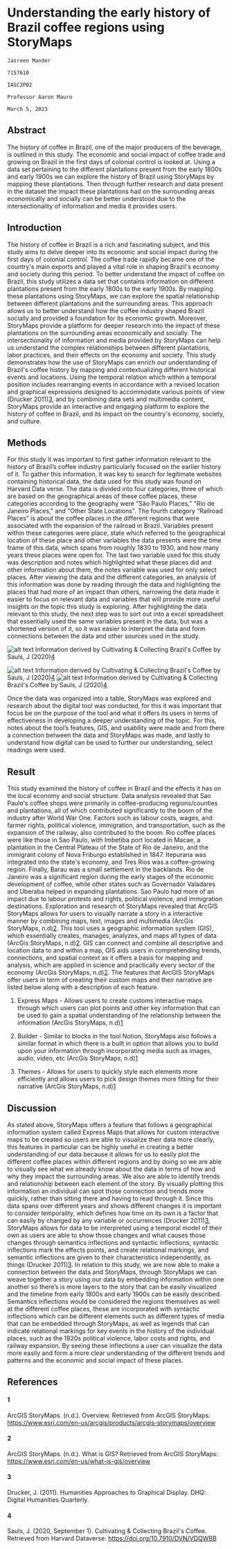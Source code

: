 # Understanding the early history of Brazil coffee regions using StoryMaps 
    Jasreen Mander

    7157610

    IASC2P02

    Professor Aaron Mauro

    March 5, 2023



## Abstract
The history of coffee in Brazil, one of the major producers of the beverage, is outlined in this study. The economic and social impact of coffee trade and growing on Brazil in the first days of colonial control is looked at. Using a data set pertaining to the different plantations present from the early 1800s and early 1900s we can explore the history of Brazil using StoryMaps by mapping these plantations. Then through further research and data present in the dataset the impact these plantations had on the surrounding areas economically and socially can be better understood due to the intersectionality of information and media it provides users.  

## Introduction
The history of coffee in Brazil is a rich and fascinating subject, and this study aims to delve deeper into its economic and social impact during the first days of colonial control. The coffee trade rapidly became one of the country's main exports and played a vital role in shaping Brazil's economy and society during this period. To better understand the impact of coffee on Brazil, this study utilizes a data set that contains information on different plantations present from the early 1800s to the early 1900s. By mapping these plantations using StoryMaps, we can explore the spatial relationship between different plantations and the surrounding areas. This approach allows us to better understand how the coffee industry shaped Brazil socially and provided a foundation for its economic growth. Moreover, StoryMaps provide a platform for deeper research into the impact of these plantations on the surrounding areas economically and socially. The intersectionality of information and media provided by StoryMaps can help us understand the complex relationships between different plantations, labor practices, and their effects on the economy and society. This study demonstrates how the use of StoryMaps can enrich our understanding of Brazil's coffee history by mapping and contextualizing different historical events and locations. Using the temporal relation which within a temporal position includes rearranging events in accordance with a revised location and graphical expressions designed to accommodate various points of view (Drucker 2011)[3](#3), and by combining data sets and multimedia content, StoryMaps provide an interactive and engaging platform to explore the history of coffee in Brazil, and its impact on the country's economy, society, and culture.

## Methods
For this study it was important to first gather information relevant to the history of Brazil’s coffee industry particularly focused on the earlier history of it. To gather this information, it was key to search for legitimate websites containing historical data, the data used for this study was found on Harvard Data verse. The data is divided into four categories, three of which are based on the geographical areas of these coffee places, these categories according to the geography were “São Paulo Places," "Rio de Janeiro Places," and "Other State Locations". The fourth category “Railroad Places” is about the coffee places in the different regions that were associated with the expansion of the railroad in Brazil. Variables present within these categories were place, state which referred to the geographical location of these place and other variables the data presents were the time frame of this data, which spans from roughly 1830 to 1930, and how many years these places were open for. The last two variable used for this study was description and notes which highlighted what these places did and other information about them, the notes variable was used for only select places. After viewing the data and the different categories, an analysis of this information was done by reading through the data and highlighting the places that had more of an impact than others, narrowing the data made it easier to focus on relevant data and variables that will provide more useful insights on the topic this study is exploring. After highlighting the data relevant to this study, the next step was to sort out into a excel spreadsheet that essentially used the same variables present in the data, but was a shortened version of it, so it was easier to interpret the data and form connections between the data and other sources used in the study. 

![alt text](https://i.postimg.cc/HxtzsV0r/Screenshot-2023-03-04-at-7-01-41-PM.png)
Information derived by Cultivating & Collecting Brazil's Coffee by Sauls, J (2020)[4](#4)

![alt text](https://i.postimg.cc/L5CVLwbR/Screenshot-2023-03-04-at-7-01-59-PM.png)
Information derived by Cultivating & Collecting Brazil's Coffee by Sauls, J (2020)[4](#4)
![alt text](https://i.postimg.cc/66Yck45S/Screenshot-2023-03-04-at-7-02-20-PM.png)
Information derived by Cultivating & Collecting Brazil's Coffee by Sauls, J (2020)[4](#4)

Once the data was organized into a table, StoryMaps was explored and research about the digital tool was conducted, for this it was important that focus be on the purpose of the tool and what it offers its users in terms of effectiveness in developing a deeper understanding of the topic. For this, notes about the tool’s features, GIS, and usability were made and from there a connection between the data and StoryMaps was made, and lastly to understand how digital can be used to further our understanding, select readings were used.  


## Result
This study examined the history of coffee in Brazil and the effects it has on the local economy and social structure. Data analysis revealed that Sao Paulo's coffee shops were primarily in coffee-producing regions/counties and plantations, all of which contributed significantly to the boom of the industry after World War One. Factors such as labour costs, wages, and farmer rights, political violence, immigration, and transportation, such as the expansion of the railway, also contributed to the boom. Rio coffee places were like those in Sao Paulo, with Imbetiba port located in Macae, a plantation in the Central Plateau of the State of Rio de Janeiro, and the immigrant colony of Nova Friburgo established in 1847. Itepurana was integrated into the state's economy, and Tres Rios was a coffee-growing region. Finally, Barau was a small settlement in the backlands. Rio de Janeiro was a significant region during the early stages of the economic development of coffee, while other states such as Governador Valadares and Uberaba helped in expanding plantations. Sao Paulo had more of an impact due to labour protests and rights, political violence, and immigration destinations. Exploration and research of StoryMaps revealed that ArcGIS StoryMaps allows for users to visually narrate a story in a interactive manner by combining maps, text, images and multimedia (ArcGis StoryMaps, n.d)[2](#2).  This tool uses a geographic information system (GIS), which essentially creates, manages, analyzes, and maps all types of data (ArcGis StoryMaps, n.d)[2](#2). GIS can connect and combine all descriptive and location data to and within a map, GIS aids users in comprehending trends, connections, and spatial context as it offers a basis for mapping and analysis, which are applied in science and practically every sector of the economy (ArcGis StoryMaps, n.d)[2](#2). The features that ArcGIS StoryMaps offer users in term of creating their custom maps and their narrative are listed below along with  a description of each feature. 

 1. Express Maps    -   Allows users to create customs interactive maps through which users can plot points and other key information that can be used to gain a spatial understanding of the relationship between the information (ArcGis StoryMaps, n.d)[1](#1)

 2. Builder -   Similar to blocks in the tool Notion, StoryMaps also follows a similar format in which there is a built in option that allows you to build upon your information through incorporating media such as images, audio, video, etc (ArcGis StoryMaps, n.d)[1](#1)

 3. Themes  -   Allows for users to quickly style each elements more efficiently and allows users to pick design themes more fitting for their narrative (ArcGis StoryMaps, n.d)[1](#1)

## Discussion 
As stated above, StoryMaps offers a feature that follows a geographical information system called Express Maps that allows for custom interactive maps to be created so users are able to visualize their data more clearly, this features in particular can be highly useful in creating a better understanding of our data because it allows for us to easily plot the different coffee places within different regions and by doing so we are able to visually see what we already know about the data in terms of how and why they impact the surrounding areas. We also are able to identify trends and relationship between each element of the story.  By visually plotting this information an individual can spot those connection and trends more quickly, rather than sitting there and having to read through it. Since this data spans over different years and shows different changes it is important to consider temporality, which defines how time on its own is a factor that can easily by changed by any variable or occurrences (Drucker 2011)[3](#3), StoryMaps allows for data to be interpreted using a temporal model of their own as users are able to show those changes and what causes those changes through semantics inflections and syntactic inflections, syntactic inflections mark the effects points, and create relational markings, and semantic inflections are given to their characteristics independently, as things (Drucker 2011)[3](#3). In relation to this study, we are now able to make a connection between the data and StoryMaps, through StoryMaps we can weave together a story using our data by embedding information within one another so there’s is more layers to the story that can be easily visualized and the timeline from early 1800s and early 1900s can be easily described. Semantics inflections would be considered the regions themselves as well at the different coffee places, these are incorporated with syntactic inflections which can be different elements such as different types of media that can be embedded through StoryMaps, as well as legends that can indicate relational markings for key events in the history of the individual places, such as the 1920s political violence, labor costs and rights, and railway expansion. By seeing these inflections a user can visualize the data more easily and form a more clear understanding of the different trends and patterns and the economic and social impact of these places. 


## References
#### 1
ArcGIS StoryMaps. (n.d.). Overview. Retrieved from ArcGIS StoryMaps: https://www.esri.com/en-us/arcgis/products/arcgis-storymaps/overview

#### 2
ArcGIS StoryMaps. (n.d.). What is GIS? Retrieved from ArcGIS StoryMaps: https://www.esri.com/en-us/what-is-gis/overview

#### 3
Drucker, J. (2011). Humanities Approaches to Graphical Display. DHQ: Digital Humanities Quarterly.

#### 4
Sauls, J. (2020, September 1). Cultivating & Collecting Brazil's Coffee. Retrieved from Harvard Dataverse: https://doi.org/10.7910/DVN/VDQWBB


